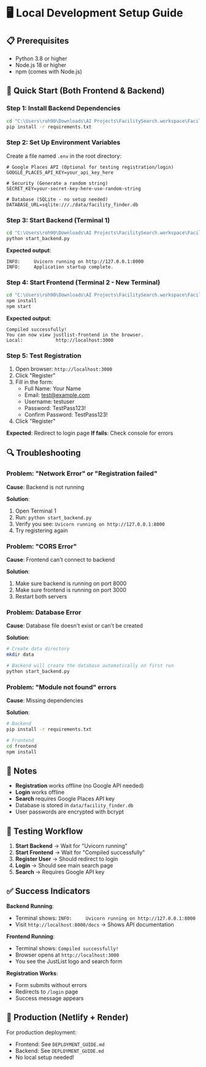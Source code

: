 # 🖥️ Local Development Setup Guide

## 📋 Prerequisites

- Python 3.8 or higher
- Node.js 18 or higher
- npm (comes with Node.js)

## 🚀 Quick Start (Both Frontend & Backend)

### Step 1: Install Backend Dependencies

```bash
cd "C:\Users\roh90\Downloads\AI Projects\FacilitySearch.workspace\Facilty Search Production"
pip install -r requirements.txt
```

### Step 2: Set Up Environment Variables

Create a file named `.env` in the root directory:

```env
# Google Places API (Optional for testing registration/login)
GOOGLE_PLACES_API_KEY=your_api_key_here

# Security (Generate a random string)
SECRET_KEY=your-secret-key-here-use-random-string

# Database (SQLite - no setup needed)
DATABASE_URL=sqlite:///./data/facility_finder.db
```

### Step 3: Start Backend (Terminal 1)

```bash
cd "C:\Users\roh90\Downloads\AI Projects\FacilitySearch.workspace\Facilty Search Production"
python start_backend.py
```

**Expected output**:
```
INFO:     Uvicorn running on http://127.0.0.1:8000
INFO:     Application startup complete.
```

### Step 4: Start Frontend (Terminal 2 - New Terminal)

```bash
cd "C:\Users\roh90\Downloads\AI Projects\FacilitySearch.workspace\Facilty Search Production\frontend"
npm install
npm start
```

**Expected output**:
```
Compiled successfully!
You can now view justlist-frontend in the browser.
Local:            http://localhost:3000
```

### Step 5: Test Registration

1. Open browser: `http://localhost:3000`
2. Click "Register"
3. Fill in the form:
   - Full Name: Your Name
   - Email: test@example.com
   - Username: testuser
   - Password: TestPass123!
   - Confirm Password: TestPass123!
4. Click "Register"

**Expected**: Redirect to login page
**If fails**: Check console for errors

## 🔍 Troubleshooting

### Problem: "Network Error" or "Registration failed"

**Cause**: Backend is not running

**Solution**:
1. Open Terminal 1
2. Run: `python start_backend.py`
3. Verify you see: `Uvicorn running on http://127.0.0.1:8000`
4. Try registering again

### Problem: "CORS Error"

**Cause**: Frontend can't connect to backend

**Solution**:
1. Make sure backend is running on port 8000
2. Make sure frontend is running on port 3000
3. Restart both servers

### Problem: Database Error

**Cause**: Database file doesn't exist or can't be created

**Solution**:
```bash
# Create data directory
mkdir data

# Backend will create the database automatically on first run
python start_backend.py
```

### Problem: "Module not found" errors

**Cause**: Missing dependencies

**Solution**:
```bash
# Backend
pip install -r requirements.txt

# Frontend
cd frontend
npm install
```

## 📝 Notes

- **Registration** works offline (no Google API needed)
- **Login** works offline
- **Search** requires Google Places API key
- Database is stored in `data/facility_finder.db`
- User passwords are encrypted with bcrypt

## 🎯 Testing Workflow

1. **Start Backend** → Wait for "Uvicorn running"
2. **Start Frontend** → Wait for "Compiled successfully"
3. **Register User** → Should redirect to login
4. **Login** → Should see main search page
5. **Search** → Requires Google API key

## ✅ Success Indicators

**Backend Running**:
- Terminal shows: `INFO:     Uvicorn running on http://127.0.0.1:8000`
- Visit `http://localhost:8000/docs` → Shows API documentation

**Frontend Running**:
- Terminal shows: `Compiled successfully!`
- Browser opens at `http://localhost:3000`
- You see the JustList logo and search form

**Registration Works**:
- Form submits without errors
- Redirects to `/login` page
- Success message appears

## 🚀 Production (Netlify + Render)

For production deployment:
- Frontend: See `DEPLOYMENT_GUIDE.md`
- Backend: See `DEPLOYMENT_GUIDE.md`
- No local setup needed!


